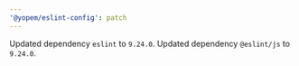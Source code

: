 ```yaml
---
'@yopem/eslint-config': patch
---
```


Updated dependency `eslint` to `9.24.0`.
Updated dependency `@eslint/js` to `9.24.0`.
